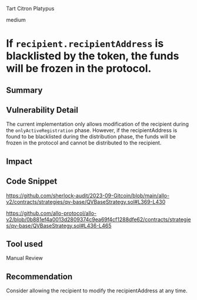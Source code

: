 Tart Citron Platypus

medium

# If `recipient.recipientAddress` is blacklisted by the token, the funds will be frozen in the protocol.
## Summary

## Vulnerability Detail

The current implementation only allows modification of the recipient during the `onlyActiveRegistration` phase. However, if the recipientAddress is found to be blacklisted during the distribution phase, the funds will be frozen in the protocol and cannot be distributed to the recipient.

## Impact

## Code Snippet

https://github.com/sherlock-audit/2023-09-Gitcoin/blob/main/allo-v2/contracts/strategies/qv-base/QVBaseStrategy.sol#L369-L430

https://github.com/allo-protocol/allo-v2/blob/0b881ef4a0013d2809374c9ea69f4cf1288dfe62/contracts/strategies/qv-base/QVBaseStrategy.sol#L436-L465
## Tool used

Manual Review

## Recommendation

Consider allowing the recipient to modify the recipientAddress at any time.
